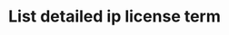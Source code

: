 ---
title: List detailed ip license term
excerpt: Retrieve detailed IP License Terms associated with list of IP ID
api:
  file: swagger.json
  operationId: post_api-v2-detailed-ip-license-terms
hidden: false
---